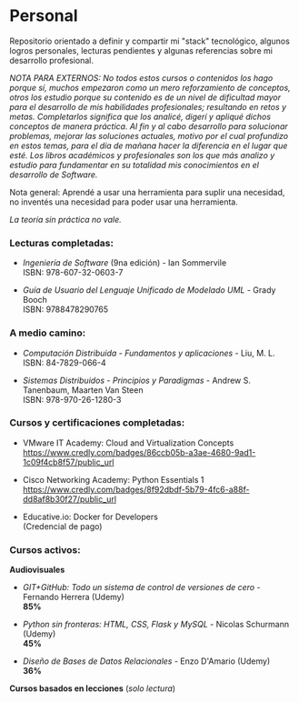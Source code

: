 # Personal
Repositorio orientado a definir y compartir mi "stack" tecnológico, algunos logros personales, lecturas pendientes y algunas referencias sobre mi desarrollo profesional.

*NOTA PARA EXTERNOS: No todos estos cursos o contenidos los hago porque sí, muchos empezaron como un mero reforzamiento de conceptos, otros los estudio porque su contenido es de un nivel de dificultad mayor para el desarrollo de mis habilidades profesionales; resultando en retos y metas. Completarlos significa que los analicé, digerí y apliqué dichos conceptos de manera práctica.*
*Al fin y al cabo desarrollo para solucionar problemas, mejorar las soluciones actuales, motivo por el cual profundizo en estos temas, para el día de mañana hacer la diferencia en el lugar que esté.*
*Los libros académicos y profesionales son los que más analizo y estudio para fundamentar en su totalidad mis conocimientos en el desarrollo de Software.*

Nota general:
Aprendé a usar una herramienta para suplir una necesidad, no inventés una necesidad para poder usar una herramienta.

*La teoría sin práctica no vale.*



### Lecturas completadas:

* *Ingeniería de Software* (9na edición) - Ian Sommervile  
  ISBN: 978-607-32-0603-7  
  
* *Guía de Usuario del Lenguaje Unificado de Modelado UML* - Grady Booch  
  ISBN: 9788478290765  

### A medio camino:  

* *Computación Distribuida - Fundamentos y aplicaciones* - Liu, M. L.  
  ISBN: 84-7829-066-4   
  
* *Sistemas Distribuidos - Principios y Paradigmas* - Andrew S. Tanenbaum, Maarten Van Steen  
  ISBN: 978-970-26-1280-3  


### Cursos y certificaciones completadas:  

* VMware IT Academy: Cloud and Virtualization Concepts  
  https://www.credly.com/badges/86ccb05b-a3ae-4680-9ad1-1c09f4cb8f57/public_url  

* Cisco Networking Academy: Python Essentials 1  
  https://www.credly.com/badges/8f92dbdf-5b79-4fc6-a88f-dd8af8b30f27/public_url  

* Educative.io: Docker for Developers  
  (Credencial de pago)  
  
 ### Cursos activos:  
 
 **Audiovisuales**  
 
 * *GIT+GitHub: Todo un sistema de control de versiones de cero* - Fernando Herrera (Udemy)  
  **85%**  
  
 * *Python sin fronteras: HTML, CSS, Flask y MySQL* - Nicolas Schurmann (Udemy)  
  **45%**  
  
 * *Diseño de Bases de Datos Relacionales* - Enzo D'Amario (Udemy)  
  **36%**   
  
 **Cursos basados en lecciones** (*solo lectura*)
   
   




